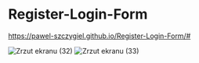# Register-Login-Form
https://pawel-szczygiel.github.io/Register-Login-Form/#


![Zrzut ekranu (32)](https://user-images.githubusercontent.com/74866405/180830359-04486fef-af94-49cc-b310-40b64c0ec761.png)
![Zrzut ekranu (33)](https://user-images.githubusercontent.com/74866405/180830372-3c1540a2-6850-40f1-bb6f-1beb4799a366.png)

